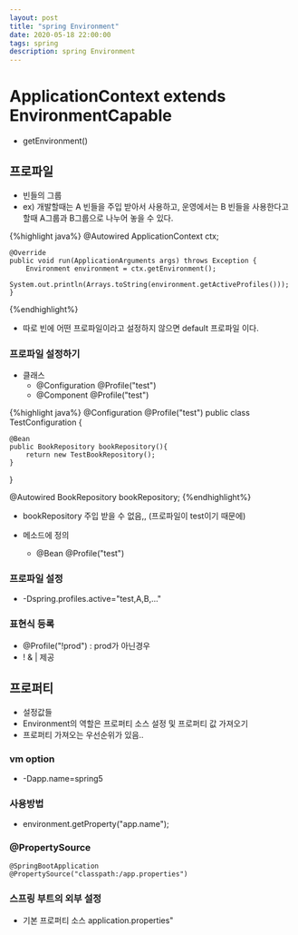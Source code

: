 ```yaml
---
layout: post
title: "spring Environment"
date: 2020-05-18 22:00:00
tags: spring
description: spring Environment
---
```


# ApplicationContext extends EnvironmentCapable
- getEnvironment()


## 프로파일
- 빈들의 그룹
- ex) 개발할때는 A 빈들을 주입 받아서 사용하고, 운영에서는 B 빈들을 사용한다고 할때 A그룹과 B그룹으로 나누어 놓을 수 있다.

{%highlight java%}
    @Autowired
    ApplicationContext ctx;

    @Override
    public void run(ApplicationArguments args) throws Exception {
        Environment environment = ctx.getEnvironment();
        System.out.println(Arrays.toString(environment.getActiveProfiles()));
    }
{%endhighlight%}

- 따로 빈에 어떤 프로파일이라고 설정하지 않으면 default 프로파일 이다.

### 프로파일 설정하기
- 클래스
    - @Configuration @Profile("test")
    - @Component @Profile("test")

{%highlight java%}
@Configuration
@Profile("test")
public class TestConfiguration {

    @Bean
    public BookRepository bookRepository(){
        return new TestBookRepository();
    }
}

@Autowired
BookRepository bookRepository;
{%endhighlight%}

- bookRepository 주입 받을 수 없음,, (프로파일이 test이기 때문에)

- 메소드에 정의
    - @Bean @Profile("test")

### 프로파일 설정
- -Dspring.profiles.active="test,A,B,..."


### 표현식 등록
- @Profile("!prod") : prod가 아닌경우
- ! & | 제공



## 프로퍼티
- 설정값들
- Environment의 역할은 프로퍼티 소스 설정 및 프로퍼티 값 가져오기
- 프로퍼티 가져오는 우선순위가 있음..

### vm option
- -Dapp.name=spring5

### 사용방법
- environment.getProperty("app.name");

### @PropertySource
~~~
@SpringBootApplication
@PropertySource("classpath:/app.properties")
~~~

### 스프링 부트의 외부 설정
- 기본 프로퍼티 소스 application.properties"
